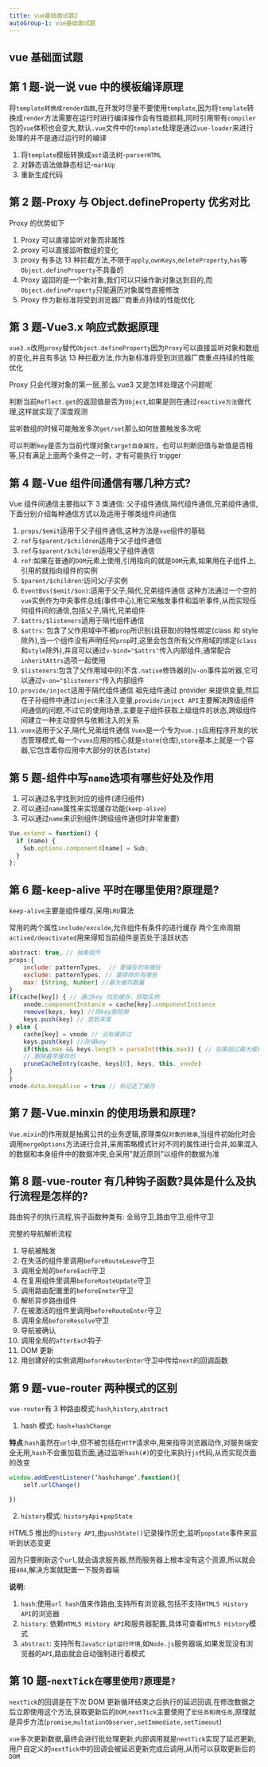 ```yaml
---
title: vue基础面试题2
autoGroup-1: vue基础面试题
---
```


## vue 基础面试题

<TOC />

## 第 1 题-说一说 vue 中的模板编译原理

将`template转换成render函数`,在开发时尽量不要使用`template`,因为将`template`转换成`render`方法需要在运行时进行编译操作会有性能损耗,同时引用带有`compiler`包的`vue`体积也会变大,默认`.vue`文件中的`template`处理是通过`vue-loader`来进行处理的并不是通过运行时的编译

1. 将`template`模板转换成`ast`语法树-`parserHTML`
2. 对静态语法做静态标记-`markUp`
3. 重新生成代码

## 第 2 题-Proxy 与 Object.defineProperty 优劣对比

Proxy 的优势如下

1. Proxy 可以直接监听对象而非属性
2. proxy 可以直接监听数组的变化
3. proxy 有多达 13 种拦截方法,不限于`apply`,`ownKeys`,`deleteProperty`,`has`等`Object.defineProperty`不具备的
4. Proxy 返回的是一个新对象,我们可以只操作新对象达到目的,而`Object.defineProperty`只能遍历对象属性直接修改
5. Proxy 作为新标准将受到浏览器厂商重点持续的性能优化

## 第 3 题-Vue3.x 响应式数据原理

`vue3.x`改用`proxy`替代`Object.defineProperty`因为`Proxy`可以直接监听对象和数组的变化,并且有多达 13 种拦截方法,作为新标准将受到浏览器厂商重点持续的性能优化

Proxy 只会代理对象的第一层,那么 vue3 又是怎样处理这个问题呢

判断当前`Reflect.get`的返回值是否为`Object`,如果是则在通过`reactive方法`做代理,这样就实现了深度观测

监听数组的时候可能触发多次`get/set`那么如何放置触发多次呢

可以判断`key`是否为当前代理对象`target自身属性`，也可以判断旧值与新值是否相等,只有满足上面两个条件之一时，才有可能执行 trigger

## 第 4 题-Vue 组件间通信有哪几种方式?

Vue 组件间通信主要指以下 3 类通信: 父子组件通信,隔代组件通信,兄弟组件通信,下面分别介绍每种通信方式以及适用于哪类组件间通信

1. `props/$emit`适用于父子组件通信,这种方法是`vue`组件的基础
2. `ref`与`$parent/$children`适用于父子组件通信
3. `ref`与`$parent/$children`适用父子组件通信
4. `ref`:如果在普通的`DOM`元素上使用,引用指向的就是`DOM`元素,如果用在子组件上,引用的就指向组件的实例
5. `$parent/$children`:访问父/子实例
6. `EventBus($emit/$on)`:适用于父子,隔代,兄弟组件通信
   这种方法通过一个空的`vue`实例作为中央事件总线(事件中心),用它来触发事件和监听事件,从而实现任何组件间的通信,包括父子,隔代,兄弟组件
7. `$attrs/$listeners`适用于隔代组件通信
8. `$attrs`: 包含了父作用域中不被`prop`所识别(且获取)的特性绑定(class 和 style 除外),当一个组件没有声明任何`prop`时,这里会包含所有父作用域的绑定(`class`和`style`除外),并且可以通过`v-bind="$attrs"`传入内部组件,通常配合`inheritAttrs`选项一起使用
9. `$listeners`:包含了父作用域中的(不含`.native`修饰器的)`v-on`事件监听器,它可以通过`v-on="$listeners"`传入内部组件
10. `provide/inject`适用于隔代组件通信
    祖先组件通过 provider 来提供变量,然后在子孙组件中通过`inject`来注入变量,`provide/inject API`主要解决跨级组件间通信的问题,不过它的使用场景,主要是子组件获取上级组件的状态,跨级组件间建立一种主动提供与依赖注入的关系
11. `vuex`适用于父子,隔代,兄弟组件通信
    `Vuex`是一个专为`vue.js`应用程序开发的状态管理模式,每一个`vuex`应用的核心就是`store`(仓库),`store`基本上就是一个容器,它包含着你应用中大部分的状态(`state`)

## 第 5 题-组件中写`name`选项有哪些好处及作用

1. 可以通过名字找到对应的组件(递归组件)
2. 可以通过`name`属性来实现缓存功能(`keep-alive`)
3. 可以通过`name`来识别组件(跨级组件通信时非常重要)

```js
Vue.extend = function() {
  if (name) {
    Sub.options.componentd[name] = Sub;
  }
};
```

## 第 6 题-keep-alive 平时在哪里使用?原理是?

`keep-alive`主要是组件缓存,采用`LRU`算法

常用的两个属性`include/exculde`,允许组件有条件的进行缓存
两个生命周期`actived/deactivated`用来得知当前组件是否处于活跃状态

```js
abstract: true, // 抽象组件
props:{
    include: patternTypes,  // 要缓存的有哪些
    exclude: patternTypes, // 要排除的有哪些
    max: [String, Number] //最大缓存数量
}
if(cache[key]) { // 通过key 找到缓存，获取实例
    vnode.componentInstance = cache[key].componentInstance
    remove(keys, key) //将key删除掉
    keys.push(key) // 放到末尾
} else {
    cache[key] = vnode // 没有缓存过
    keys.push(key) //存储key
    if(this.max && keys.length > parseInt(this.max)) { // 如果超过最大缓存数
    // 删除最早缓存的
    pruneCacheEntry(cache, keys[0], keys, this._vnode)
}
}
vnode.data.keepAlive = true // 标记走了缓存
```

## 第 7 题-Vue.minxin 的使用场景和原理?

`Vue.mixin`的作用就是抽离公共的业务逻辑,原理类似`对象的继承`,当组件初始化时会调用`mergeOptions`方法进行合并,采用策略模式针对不同的属性进行合并,如果混入的数据和本身组件中的数据冲突,会采用"就近原则"以组件的数据为准

## 第 8 题-vue-router 有几种钩子函数?具体是什么及执行流程是怎样的?

路由钩子的执行流程,钩子函数种类有: 全局守卫,路由守卫,组件守卫

完整的导航解析流程

1. 导航被触发
2. 在失活的组件里调用`beforeRouteLeave`守卫
3. 调用全局的`beforeEach`守卫
4. 在复用组件里调用`beforeRouteUpdate`守卫
5. 调用路由配置里的`beforeEneter`守卫
6. 解析异步路由组件
7. 在被激活的组件里调用`beforeRouteEnter`守卫
8. 调用全局`beforeResolve`守卫
9. 导航被确认
10. 调用全局的`afterEach`钩子
11. DOM 更新
12. 用创建好的实例调用`beforeRouterEnter`守卫中传给`next`的回调函数

## 第 9 题-vue-router 两种模式的区别

`vue-router`有 3 种路由模式:`hash`,`history`,`abstract`

1. hash 模式: `hash`+`hashChange`

**特点**:`hash`虽然在`url`中,但不被包括在`HTTP`请求中,用来指导浏览器动作,对服务端安全无用,`hash`不会重加载页面,通过监听`hash(#)`的变化来执行`js`代码,从而实现页面的改变

```js
window.addEventListener(‘hashchange‘,function(){
    self.urlChange()

})
```

2. `history`模式: `historyApi`+`popState`

HTML5 推出的`history API`,由`pushState()`记录操作历史,监听`popstate`事件来监听到状态变更

因为只要刷新这个`url`,就会请求服务器,然而服务器上根本没有这个资源,所以就会报`404`,解决方案就配置一下服务器端

**说明**:

1. `hash`:使用`url hash`值来作路由,支持所有浏览器,包括不支持`HTML5 History API`的浏览器
2. `history`: 依赖`HTML5 History API`和服务器配置,具体可查看`HTML5 History`模式
3. `abstract`: 支持所有`JavaScript运行坏境`,如`Node.js`服务器端,如果发现没有浏览器的`API`,路由就会自动强制进行着模式

## 第 10 题-`nextTick在哪里使用?原理是?`

`nextTick`的回调是在下次 DOM 更新循环结束之后执行的延迟回调,在修改数据之后立即使用这个方法,获取更新后的`DOM`,`nextTick`主要使用了`宏任务和微任务`,原理就是异步方法(`promise`,`multationObserver,setImmediate,setTimeout`)

`vue`多次更新数据,最终会进行批处理更新,内部调用就是`nextTick`实现了延迟更新,用户自定义的`nextTick`中的回调会被延迟更新完成后调用,从而可以获取更新后的`DOM`
